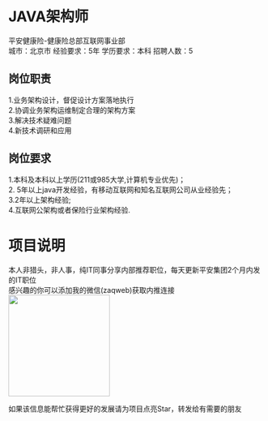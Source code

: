 # JAVA架构师
平安健康险-健康险总部互联网事业部  
城市：北京市 经验要求：5年 学历要求：本科  招聘人数：5

## 岗位职责
1.业务架构设计，督促设计方案落地执行   
2.协调业务架构运维制定合理的架构方案   
3.解决技术疑难问题   
4.新技术调研和应用

## 岗位要求
1.本科及本科以上学历(211或985大学,计算机专业优先)；   
2. 5年以上java开发经验，有移动互联网和知名互联网公司从业经验先；    
3.2年以上架构经验;   
4.互联网公架构或者保险行业架构经验.

# 项目说明

本人非猎头，非人事，纯IT同事分享内部推荐职位，每天更新平安集团2个月内发的IT职位  
感兴趣的你可以添加我的微信(zaqweb)获取内推连接  
<img src="https://github.com/zaqweb/PA-IT-JOBS/blob/master/WechatICode.jpeg"  height="200" width="200">

如果该信息能帮忙获得更好的发展请为项目点亮Star，转发给有需要的朋友




